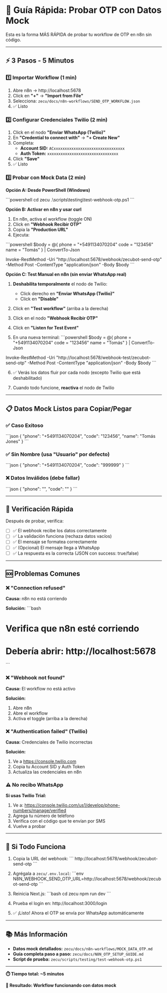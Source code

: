 # 🚀 Guía Rápida: Probar OTP con Datos Mock

Esta es la forma MÁS RÁPIDA de probar tu workflow de OTP en n8n sin código.

---

## ⚡ 3 Pasos - 5 Minutos

### 1️⃣ Importar Workflow (1 min)

1. Abre n8n → http://localhost:5678
2. Click en **"+"** → **"Import from File"**
3. Selecciona: `zecu/docs/n8n-workflows/SEND_OTP_WORKFLOW.json`
4. ✅ Listo

### 2️⃣ Configurar Credenciales Twilio (2 min)

1. Click en el nodo **"Enviar WhatsApp (Twilio)"**
2. En **"Credential to connect with"** → **"+ Create New"**
3. Completa:
   - **Account SID:** `ACxxxxxxxxxxxxxxxxxxxxxxxxxxxxxxxx`
   - **Auth Token:** `xxxxxxxxxxxxxxxxxxxxxxxxxxxxxxxx`
4. Click **"Save"**
5. ✅ Listo

### 3️⃣ Probar con Mock Data (2 min)

**Opción A: Desde PowerShell (Windows)**

\`\`\`powershell
cd zecu
.\scripts\testing\test-webhook-otp.ps1
\`\`\`

**Opción B: Activar en n8n y usar curl**

1. En n8n, activa el workflow (toggle ON)
2. Click en **"Webhook Recibir OTP"**
3. Copia la **"Production URL"**
4. Ejecuta:

\`\`\`powershell
$body = @{
phone = "+5491134070204"
code = "123456"
name = "Tomás"
} | ConvertTo-Json

Invoke-RestMethod -Uri "http://localhost:5678/webhook/zecubot-send-otp" -Method Post -ContentType "application/json" -Body $body
\`\`\`

**Opción C: Test Manual en n8n (sin enviar WhatsApp real)**

1. **Deshabilita temporalmente** el nodo de Twilio:
   - Click derecho en **"Enviar WhatsApp (Twilio)"**
   - Click en **"Disable"**

2. Click en **"Test workflow"** (arriba a la derecha)

3. Click en el nodo **"Webhook Recibir OTP"**

4. Click en **"Listen for Test Event"**

5. En una nueva terminal:
   \`\`\`powershell
   $body = @{
   phone = "+5491134070204"
   code = "123456"
   name = "Tomás"
   } | ConvertTo-Json

Invoke-RestMethod -Uri "http://localhost:5678/webhook-test/zecubot-send-otp" -Method Post -ContentType "application/json" -Body $body
\`\`\`

6. ✅ Verás los datos fluir por cada nodo (excepto Twilio que está deshabilitado)

7. Cuando todo funcione, **reactiva** el nodo de Twilio

---

## 📋 Datos Mock Listos para Copiar/Pegar

### ✅ Caso Exitoso

\`\`\`json
{
"phone": "+5491134070204",
"code": "123456",
"name": "Tomás Jones"
}
\`\`\`

### ✅ Sin Nombre (usa "Usuario" por defecto)

\`\`\`json
{
"phone": "+5491134070204",
"code": "999999"
}
\`\`\`

### ❌ Datos Inválidos (debe fallar)

\`\`\`json
{
"phone": "",
"code": ""
}
\`\`\`

---

## 🎯 Verificación Rápida

Después de probar, verifica:

- [ ] ✅ El webhook recibe los datos correctamente
- [ ] ✅ La validación funciona (rechaza datos vacíos)
- [ ] ✅ El mensaje se formatea correctamente
- [ ] ✅ (Opcional) El mensaje llega a WhatsApp
- [ ] ✅ La respuesta es la correcta (JSON con success: true/false)

---

## 🆘 Problemas Comunes

### ❌ "Connection refused"

**Causa:** n8n no está corriendo

**Solución:**
\`\`\`bash

# Verifica que n8n esté corriendo

# Debería abrir: http://localhost:5678

\`\`\`

### ❌ "Webhook not found"

**Causa:** El workflow no está activo

**Solución:**

1. Abre n8n
2. Abre el workflow
3. Activa el toggle (arriba a la derecha)

### ❌ "Authentication failed" (Twilio)

**Causa:** Credenciales de Twilio incorrectas

**Solución:**

1. Ve a https://console.twilio.com
2. Copia tu Account SID y Auth Token
3. Actualiza las credenciales en n8n

### ⚠️ No recibo WhatsApp

**Si usas Twilio Trial:**

1. Ve a: https://console.twilio.com/us1/develop/phone-numbers/manage/verified
2. Agrega tu número de teléfono
3. Verifica con el código que te envían por SMS
4. Vuelve a probar

---

## 🎉 Si Todo Funciona

1. Copia la URL del webhook:
   \`\`\`
   http://localhost:5678/webhook/zecubot-send-otp
   \`\`\`

2. Agrégala a `zecu/.env.local`:
   \`\`\`env
   N8N_WEBHOOK_SEND_OTP_URL=http://localhost:5678/webhook/zecubot-send-otp
   \`\`\`

3. Reinicia Next.js:
   \`\`\`bash
   cd zecu
   npm run dev
   \`\`\`

4. Prueba el login en: http://localhost:3000/login

5. ✅ ¡Listo! Ahora el OTP se envía por WhatsApp automáticamente

---

## 📚 Más Información

- **Datos mock detallados:** `zecu/docs/n8n-workflows/MOCK_DATA_OTP.md`
- **Guía completa paso a paso:** `zecu/docs/N8N_OTP_SETUP_GUIDE.md`
- **Script de prueba:** `zecu/scripts/testing/test-webhook-otp.ps1`

---

**⏱️ Tiempo total: ~5 minutos**

**🎯 Resultado: Workflow funcionando con datos mock**
